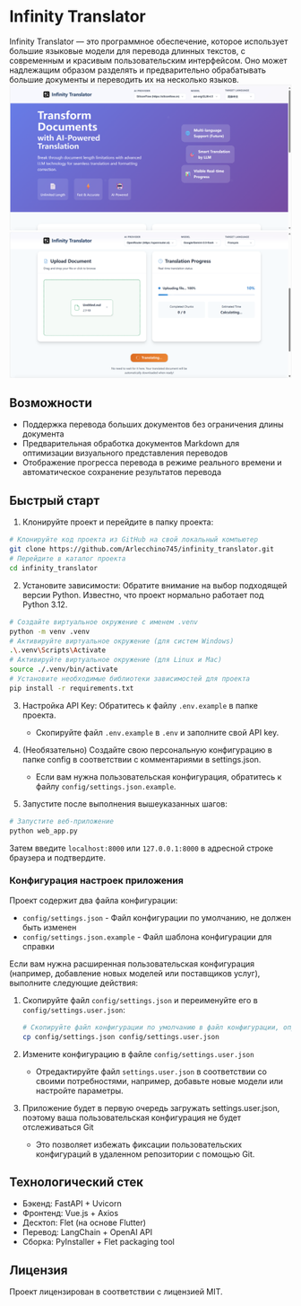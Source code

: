 # Infinity Translator

Infinity Translator — это программное обеспечение, которое использует большие языковые модели для перевода длинных текстов, с современным и красивым пользовательским интерфейсом. Оно может надлежащим образом разделять и предварительно обрабатывать большие документы и переводить их на несколько языков.
![image](https://github.com/Arlecchino745/infinity_translator/blob/main/img/screenshot2.png)
![image](https://github.com/Arlecchino745/infinity_translator/blob/main/img/screenshot.png)

## Возможности

- Поддержка перевода больших документов без ограничения длины документа
- Предварительная обработка документов Markdown для оптимизации визуального представления переводов
- Отображение прогресса перевода в режиме реального времени и автоматическое сохранение результатов перевода

## Быстрый старт

1. Клонируйте проект и перейдите в папку проекта:
```bash
# Клонируйте код проекта из GitHub на свой локальный компьютер
git clone https://github.com/Arlecchino745/infinity_translator.git
# Перейдите в каталог проекта
cd infinity_translator
```

2. Установите зависимости: Обратите внимание на выбор подходящей версии Python. Известно, что проект нормально работает под Python 3.12.
```bash
# Создайте виртуальное окружение с именем .venv
python -m venv .venv
# Активируйте виртуальное окружение (для систем Windows)
.\.venv\Scripts\Activate
# Активируйте виртуальное окружение (для Linux и Mac)
source ./.venv/bin/activate
# Установите необходимые библиотеки зависимостей для проекта
pip install -r requirements.txt
```

3. Настройка API Key: Обратитесь к файлу `.env.example` в папке проекта.
   - Скопируйте файл `.env.example` в `.env` и заполните свой API key.

4. (Необязательно) Создайте свою персональную конфигурацию в папке config в соответствии с комментариями в settings.json.
   - Если вам нужна пользовательская конфигурация, обратитесь к файлу `config/settings.json.example`.

5. Запустите после выполнения вышеуказанных шагов:
```bash
# Запустите веб-приложение
python web_app.py
```
Затем введите `localhost:8000` или `127.0.0.1:8000` в адресной строке браузера и подтвердите.

### Конфигурация настроек приложения

Проект содержит два файла конфигурации:
- `config/settings.json` - Файл конфигурации по умолчанию, не должен быть изменен
- `config/settings.json.example` - Файл шаблона конфигурации для справки

Если вам нужна расширенная пользовательская конфигурация (например, добавление новых моделей или поставщиков услуг), выполните следующие действия:

1. Скопируйте файл `config/settings.json` и переименуйте его в `config/settings.user.json`:
   ```bash
   # Скопируйте файл конфигурации по умолчанию в файл конфигурации, определяемый пользователем
   cp config/settings.json config/settings.user.json
   ```

2. Измените конфигурацию в файле `config/settings.user.json`
   - Отредактируйте файл `settings.user.json` в соответствии со своими потребностями, например, добавьте новые модели или настройте параметры.

3. Приложение будет в первую очередь загружать settings.user.json, поэтому ваша пользовательская конфигурация не будет отслеживаться Git
   - Это позволяет избежать фиксации пользовательских конфигураций в удаленном репозитории с помощью Git.

## Технологический стек

- Бэкенд: FastAPI + Uvicorn
- Фронтенд: Vue.js + Axios
- Десктоп: Flet (на основе Flutter)
- Перевод: LangChain + OpenAI API
- Сборка: PyInstaller + Flet packaging tool

## Лицензия

Проект лицензирован в соответствии с лицензией MIT.

